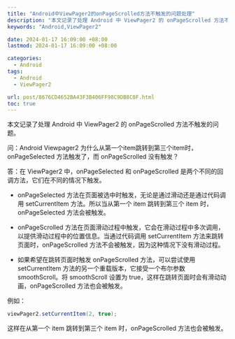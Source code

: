 ```yaml
---
title: "Android中ViewPager2的onPageScrolled方法不触发的问题处理"
description: "本文记录了处理 Android 中 ViewPager2 的 onPageScrolled 方法不触发的问题"
keywords: "Android,ViewPager2"

date: 2024-01-17 16:09:00 +08:00
lastmod: 2024-01-17 16:09:00 +08:00

categories:
  - Android
tags:
  - Android
  - ViewPager2

url: post/8676CD4652BA43F3B406FF98C9DB8C0F.html
toc: true
---
```


本文记录了处理 Android 中 ViewPager2 的 onPageScrolled 方法不触发的问题。

<!--More-->

问：Android Viewpager2 为什么从第一个item跳转到第三个item时，onPageSelected  方法触发了，而 onPageScrolled 没有触发？

答：在 ViewPager2 中，onPageSelected 和 onPageScrolled 是两个不同的回调方法，它们在不同的情况下触发。

- onPageSelected 方法在页面被选中时触发，无论是通过滑动还是通过代码调用 setCurrentItem 方法。所以当从第一个 item 跳转到第三个 item 时，onPageSelected 方法会被触发。

- onPageScrolled 方法在页面滑动过程中触发，它会在滑动过程中多次调用，以提供滑动过程中的位置信息。当通过代码调用 setCurrentItem 方法来跳转页面时，onPageScrolled 方法不会被触发，因为这种情况下没有滑动过程。

- 如果希望在跳转页面时触发 onPageScrolled 方法，可以尝试使用 setCurrentItem 方法的另一个重载版本，它接受一个布尔参数 smoothScroll。将 smoothScroll 设置为 true，这样在跳转页面时会有滑动动画，onPageScrolled 方法也会被触发。

例如：

```java
viewPager2.setCurrentItem(2, true);
```

这样在从第一个 item 跳转到第三个 item 时，onPageScrolled 方法也会被触发。